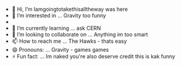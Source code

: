 - 👋 Hi, I’m Iamgoingtotakethisalltheway was here 
- 👀 I’m interested in ... Gravity too funny
- 
- 🌱 I’m currently learning ... ask CERN
- 💞️ I’m looking to collaborate on ... Anything im too smart 
- 📫 How to reach me ... The Hawks - thats easy
- 😄 Pronouns: ... Gravity - games games 
- ⚡ Fun fact: ... Im naked you're also deserve credit this is kak funny

<!---
Iamgoingtotakethisalltheway/Iamgoingtotakethisalltheway is a ✨ special ✨ repository because its `README.md` (this file) appears on your GitHub profile.
You can click the Preview link to take a look at your changes.
--->
